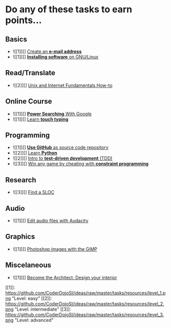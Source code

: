 Do any of these tasks to earn points...
=======================================

Basics
------
* ![[1]][] [Create an **e-mail address**](tasks/create_email_address.md)
* ![[1]][] [**Installing software** on GNU/Linux](tasks/install_software.md)

Read/Translate
--------------
* ![[2]][] [Unix and Internet Fundamentals How-to](tasks/translate_TLDP_UIF.md)

Online Course
-------------
* ![[1]][] [**Power Searching** With Google](tasks/power_searching_google.md)
* ![[1]][] [Learn **touch typing**](tasks/touch_typing.md)

Programming
-----------
* ![[1]][] [**Use GitHub** as source code repository](tasks/create_git.md)
* ![[2]][] [Learn **Python**](tasks/learn_python.md)
* ![[2]][] [Intro to **test-driven development** (TDD)](tasks/TDD_koans.md)
* ![[3]][] [Win any game by cheating with **constraint programming**](tasks/constraint_programming.md)

Research
--------
* ![[3]][] [Find a SLOC](tasks/Find_a_SLOC.md)

<!---
Challenges
----------
* ![[2]][] [Programming challenges](tasks/programming_challenges.md)
* ![[2]][] [Hacking challenges](tasks/hacking_challenges.md)
-->

Audio
-----
* ![[1]][] [Edit audio files with Audacity](tasks/learn_audacity.md)

Graphics
-----
* ![[1]][] [Photoshop images with the GiMP](tasks/learn_gimp.md)

Miscelaneous
------------
* ![[1]][] [Become the Architect: Design your interior](tasks/interior_design.md)


[[1]]: https://github.com/CoderDojoSI/ideas/raw/master/tasks/resources/level_1.png "Level: easy"
[[2]]: https://github.com/CoderDojoSI/ideas/raw/master/tasks/resources/level_2.png "Level: intermediate"
[[3]]: https://github.com/CoderDojoSI/ideas/raw/master/tasks/resources/level_3.png "Level: advanced"
